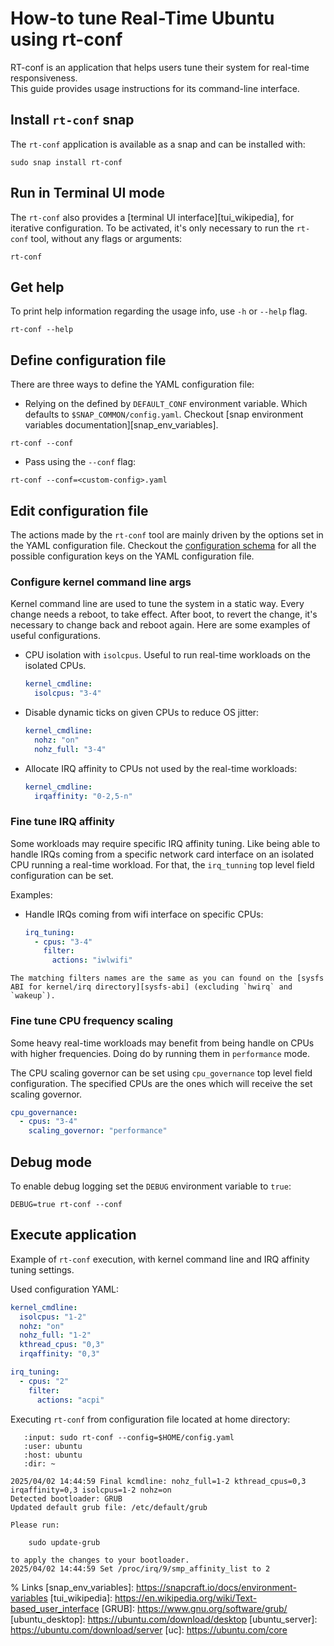 # How-to tune Real-Time Ubuntu using rt-conf

RT-conf is an application that helps users tune their system for real-time responsiveness.  
This guide provides usage instructions for its command-line interface.

## Install `rt-conf` snap

The `rt-conf` application is available as a snap and can be installed with:

```shell
sudo snap install rt-conf
```
<!-- TODO: Complement information with supported systems once the tool is in a stable state -->

## Run in Terminal UI mode

The `rt-conf` also provides a [terminal UI interface][tui_wikipedia], for iterative configuration.
To be activated, it's only necessary to run the `rt-conf` tool, without any flags or arguments:
```shell
rt-conf
```

## Get help

To print help information regarding the usage info, use `-h` or `--help` flag.

```shell
rt-conf --help
```

## Define configuration file

There are three ways to define the YAML configuration file:

- Relying on the defined by `DEFAULT_CONF` environment variable.
  Which defaults to `$SNAP_COMMON/config.yaml`. 
  Checkout [snap environment variables documentation][snap_env_variables].

```shell
rt-conf --conf
```

- Pass using the `--conf` flag:
```shell
rt-conf --conf=<custom-config>.yaml
```

## Edit configuration file

The actions made by the `rt-conf` tool are mainly driven by the options set in the YAML configuration file.
Checkout the [configuration schema][config_yaml] for all the possible configuration keys on the YAML configuration file.

### Configure kernel command line args

Kernel command line are used to tune the system in a static way.
Every change needs a reboot, to take effect.
After boot, to revert the change, it's necessary to change back and reboot again.
Here are some examples of useful configurations.

  - CPU isolation with `isolcpus`.
    Useful to run real-time workloads on the isolated CPUs.
    ```yaml
    kernel_cmdline:
      isolcpus: "3-4"
    ```

  - Disable dynamic ticks on given CPUs to reduce OS jitter:
    ```yaml
    kernel_cmdline:
      nohz: "on"
      nohz_full: "3-4"
    ```

  - Allocate IRQ affinity to CPUs not used by the real-time workloads:
    ```yaml
    kernel_cmdline:
      irqaffinity: "0-2,5-n"
    ```

### Fine tune IRQ affinity

Some workloads may require specific IRQ affinity tuning.
Like being able to handle IRQs coming from a specific network card interface on an isolated CPU running a real-time workload.
For that, the `irq_tunning` top level field configuration can be set.

Examples:

- Handle IRQs coming from wifi interface on specific CPUs:
  ```yaml
  irq_tuning:
    - cpus: "3-4"
      filter:
        actions: "iwlwifi"
  ```

```{note}
The matching filters names are the same as you can found on the [sysfs ABI for kernel/irq directory][sysfs-abi] (excluding `hwirq` and `wakeup`).
```

### Fine tune CPU frequency scaling

Some heavy real-time workloads may benefit from being handle on CPUs with higher frequencies.
Doing do by running them in `performance` mode.

The CPU scaling governor can be set using `cpu_governance` top level field configuration.
The specified CPUs are the ones which will receive the set scaling governor.

```yaml
cpu_governance: 
  - cpus: "3-4"
    scaling_governor: "performance"
```

## Debug mode

To enable debug logging set the `DEBUG` environment variable to `true`:

```shell
DEBUG=true rt-conf --conf
```

<!-- TODO: necessary to add session reagarding connection of snap interfaces. -->

## Execute application

Example of `rt-conf` execution, with kernel command line and IRQ affinity tuning settings.

Used configuration YAML:
```yaml
kernel_cmdline:
  isolcpus: "1-2"
  nohz: "on"
  nohz_full: "1-2"
  kthread_cpus: "0,3"
  irqaffinity: "0,3"

irq_tuning:
  - cpus: "2"
    filter:
      actions: "acpi"
```

Executing `rt-conf` from configuration file located at home directory:

```{terminal}
   :input: sudo rt-conf --config=$HOME/config.yaml
   :user: ubuntu
   :host: ubuntu
   :dir: ~

2025/04/02 14:44:59 Final kcmdline: nohz_full=1-2 kthread_cpus=0,3 irqaffinity=0,3 isolcpus=1-2 nohz=on
Detected bootloader: GRUB
Updated default grub file: /etc/default/grub

Please run:

	sudo update-grub

to apply the changes to your bootloader.
2025/04/02 14:44:59 Set /proc/irq/9/smp_affinity_list to 2
```

% Links
[snap_env_variables]: https://snapcraft.io/docs/environment-variables
[tui_wikipedia]: https://en.wikipedia.org/wiki/Text-based_user_interface
[GRUB]: https://www.gnu.org/software/grub/
[ubuntu_desktop]: https://ubuntu.com/download/desktop
[ubuntu_server]: https://ubuntu.com/download/server
[uc]: https://ubuntu.com/core

[config_yaml]: https://documentation.ubuntu.com/real-time/en/rt-conf/reference/rt-conf-yaml/
[sysfs-abi]: https://github.com/torvalds/linux/blob/master/Documentation/ABI/testing/sysfs-kernel-ir